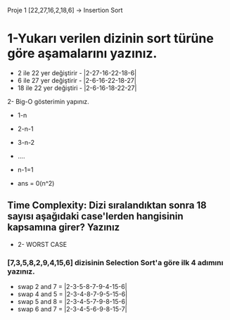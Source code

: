 Proje 1
[22,27,16,2,18,6] -> Insertion Sort

# 1-Yukarı verilen dizinin sort türüne göre aşamalarını yazınız. #

- 2 ile 22 yer değiştirir - |2-27-16-22-18-6| 
- 6 ile 27 yer değiştirir - |2-6-16-22-18-27| 
- 18 ile 22 yer değiştiri - |2-6-16-18-22-27|

2- Big-O gösterimin yapınız.

- 1-n
- 2-n-1
- 3-n-2
- ....
- n-1=1 

- ans = 0(n^2)

## Time Complexity: Dizi sıralandıktan sonra 18 sayısı aşağıdaki case'lerden hangisinin kapsamına girer? Yazınız ##

- 2- WORST CASE 

### [7,3,5,8,2,9,4,15,6] dizisinin Selection Sort'a göre ilk 4 adımını yazınız. ###

- swap 2 and 7 = |2-3-5-8-7-9-4-15-6|
- swap 4 and 5 = |2-3-4-8-7-9-5-15-6|
- swap 5 and 8 = |2-3-4-5-7-9-8-15-6|
- swap 6 and 7 = |2-3-4-5-6-9-8-15-7|





